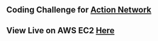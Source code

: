 ## Coding Challenge for <a href="https://www.actionnetwork.com/">Action Network</a>

## View Live on AWS EC2 <a href="http://13.57.231.130:3100/">Here</a>
